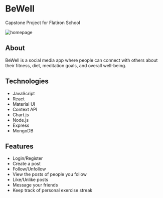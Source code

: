# BeWell
Capstone Project for Flatiron School


![homepage](https://media.discordapp.net/attachments/887887430475186176/905323231236464660/unknown.png?width=1575&height=864)


## About

BeWell is a social media app where people can connect with others about their fitness, diet, meditation goals, and overall well-being.

## Technologies
- JavaScript
- React
- Material UI
- Context API
- Chart.js
- Node.js
- Express
- MongoDB

## Features 
- Login/Register
- Create a post
- Follow/Unfollow
- View the posts of people you follow
- Like/Unlike posts
- Message your friends
- Keep track of personal exercise streak
